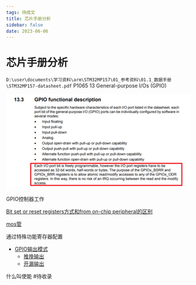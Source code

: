 ```yaml
---
tags: 待成文
title: 芯片手册分析
sidebar: false
date: 2023-06-06
---
```

# 芯片手册分析


`D:\user\documents\学习资料\arm\STM32MP157\01_参考资料\01.1_数据手册\STM32MP157-datasheet.pdf`
P1065
13 General-purpose I/Os (GPIO)

![](assets/20230606113817691.png)

GPIO控制器工作

[Bit set or reset registers方式和from on-chip peripheral的区别](Bit%20set%20or%20reset%20registers方式和from%20on-chip%20peripheral的区别.md)

[mos管](mos管.md)


通过特殊功能寄存器配置
- [GPIO输出模式](GPIO输出模式.md)
	- [推挽输出](推挽输出.md)
	- [开漏输出](开漏输出.md)


什么叫使能 #待收录 